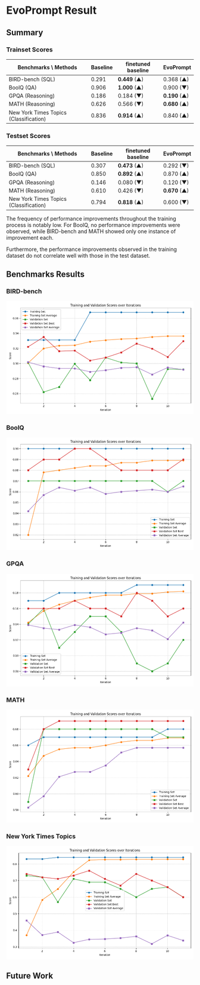 # EvoPrompt Result

## Summary

### Trainset Scores

| Benchmarks \ Methods                   | Baseline | finetuned baseline | EvoPrompt     |
| -------------------------------------- | -------- | ------------------ | ------------- |
| BIRD-bench (SQL)                       | 0.291    | **0.449** (▲)      | 0.368 (▲)     |
| BoolQ (QA)                             | 0.906    | **1.000** (▲)      | 0.900 (▼)     |
| GPQA (Reasoning)                       | 0.186    | 0.184 (▼)          | **0.190** (▲) |
| MATH (Reasoning)                       | 0.626    | 0.566 (▼)          | **0.680** (▲) |
| New York Times Topics (Classification) | 0.836    | **0.914** (▲)      | 0.840 (▲)     |

### Testset Scores

| Benchmarks \ Methods                   | Baseline | finetuned baseline | EvoPrompt     |
| -------------------------------------- | -------- | ------------------ | ------------- |
| BIRD-bench (SQL)                       | 0.307    | **0.473** (▲)      | 0.292 (▼)     |
| BoolQ (QA)                             | 0.850    | **0.892** (▲)      | 0.870 (▲)     |
| GPQA (Reasoning)                       | 0.146    | 0.080 (▼)          | 0.120 (▼)     |
| MATH (Reasoning)                       | 0.610    | 0.426 (▼)          | **0.670** (▲) |
| New York Times Topics (Classification) | 0.794    | **0.818** (▲)      | 0.600 (▼)     |

The frequency of performance improvements throughout the training process is notably low.
For BoolQ, no performance improvements were observed, while BIRD-bench and MATH showed only one instance of improvement each.

Furthermore, the performance improvements observed in the training dataset do not correlate well with those in the test dataset.

## Benchmarks Results

### BIRD-bench

![BIRD-bench](../../../../images/trainer/paper/evo_prompt/bird_bench_result.png)

### BoolQ

![BoolQ](../../../../images/trainer/paper/evo_prompt/boolq_result.png)

### GPQA

![GPQA](../../../../images/trainer/paper/evo_prompt/gpqa_result.png)

### MATH

![MATH](../../../../images/trainer/paper/evo_prompt/math_result.png)

### New York Times Topics

![New York Times Topics](../../../../images/trainer/paper/evo_prompt/new_york_times_topics_result.png)

## Future Work
